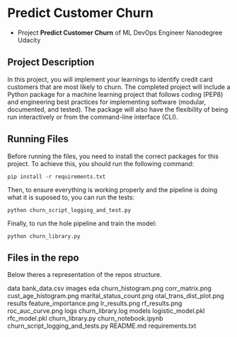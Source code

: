 # Predict Customer Churn

- Project **Predict Customer Churn** of ML DevOps Engineer Nanodegree Udacity

## Project Description


In this project, you will implement your learnings to identify credit card customers that are most likely to churn. The completed project will include a Python package for a machine learning project that follows coding (PEP8) and engineering best practices for implementing software (modular, documented, and tested). The package will also have the flexibility of being run interactively or from the command-line interface (CLI).


## Running Files

Before running the files, you need to install the correct packages for this project. To achieve this, you should run the following command:
```
pip install -r requirements.txt
```

Then, to ensure everything is working properly and the pipeline is doing what it is suposed to, you can run the tests:
```
python churn_script_logging_and_test.py
```

Finally, to run the hole pipeline and train the model:
```
python churn_library.py
```

## Files in the repo

Below theres a representation of the repos structure.

data
    bank_data.csv
images
    eda
        churn_histogram.png
        corr_matrix.png
        cust_age_histogram.png
        marital_status_count.png
        otal_trans_dist_plot.png
    results
        feature_importance.png
        lr_results.png
        rf_results.png
        roc_auc_curve.png
logs
    churn_library.log
models
    logistic_model.pkl
    rfc_model.pkl
churn_library.py
churn_notebook.ipynb
churn_script_logging_and_tests.py
README.md
requirements.txt
